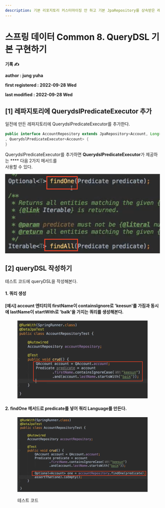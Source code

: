 ```yaml
---
description: 기본 리포지토리 커스터마이징 안 하고 기본 JpaRepository를 상속받은 레포지토리에 QueryDSL을 구현하는 방법
---
```


# 스프링 데이터 Common 8. QueryDSL 기본 구현하기

**기록 ✍️**

**author : jung yuha**

**first registered : 2022-09-28 Wed**

**last modified : 2022-09-28 Wed**

## \[1] 레파지토리에 **QuerydslPredicateExecutor 추가**

일전에 만든 레파지토리에 QuerydslPredicateExecutor를 추가한다.

```java
public interface AccountRepository extends JpaRepository<Account, Long>
, QuerydslPredicateExecutor<Account> {
}

```

QuerydslPredicateExecutor를 추가하면 **QuerydslPredicateExecutor**가 제공하는 **** 다음 2가지 메서드를\
사용할 수 있다.

![](<../.gitbook/assets/image (5).png>)

## \[2] queryDSL 작성하기

테스트 코드에 queryDSL을 작성해본다.

#### 1. 쿼리 생성

#### \[예시] account 엔티티의 firstName이 containsIgnore로 'keesun'를 가짐과 동시에 lastName이 startWith로 'balk'을 가지는 쿼리를 생성해본다.

<figure><img src="../.gitbook/assets/image (16).png" alt=""><figcaption></figcaption></figure>

#### 2. findOne 메서드로 predicate를 넣어 쿼리 Language를 만든다.&#x20;

<figure><img src="../.gitbook/assets/image.png" alt=""><figcaption><p> 테스트 코드</p></figcaption></figure>
